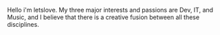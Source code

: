 Hello i'm letslove.
My three major interests and passions are Dev, IT, and Music, and I believe that there is a creative fusion between all these disciplines. 
